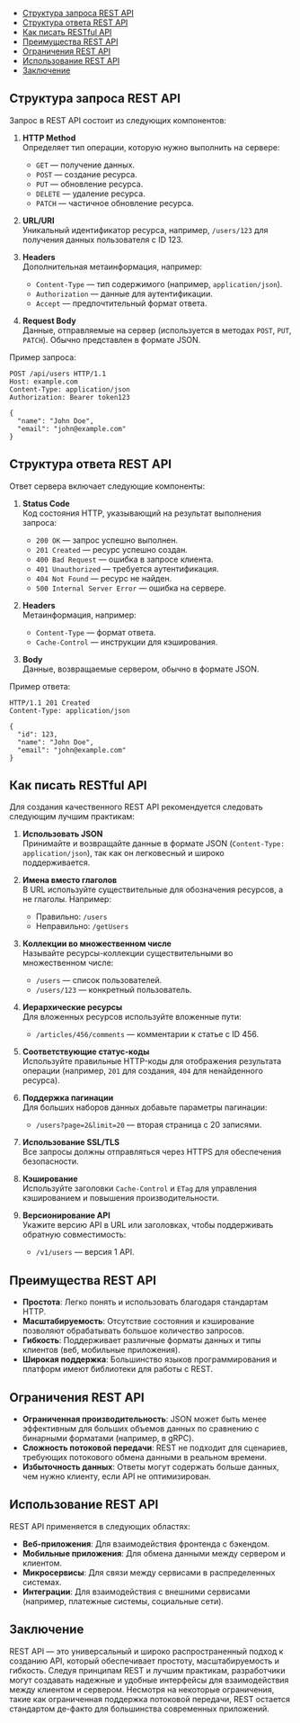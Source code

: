 - [Структура запроса REST API](#%D0%A1%D1%82%D1%80%D1%83%D0%BA%D1%82%D1%83%D1%80%D0%B0%20%D0%B7%D0%B0%D0%BF%D1%80%D0%BE%D1%81%D0%B0%20REST%20API)
- [Структура ответа REST API](#%D0%A1%D1%82%D1%80%D1%83%D0%BA%D1%82%D1%83%D1%80%D0%B0%20%D0%BE%D1%82%D0%B2%D0%B5%D1%82%D0%B0%20REST%20API)
- [Как писать RESTful API](#%D0%9A%D0%B0%D0%BA%20%D0%BF%D0%B8%D1%81%D0%B0%D1%82%D1%8C%20RESTful%20API)
- [Преимущества REST API](#%D0%9F%D1%80%D0%B5%D0%B8%D0%BC%D1%83%D1%89%D0%B5%D1%81%D1%82%D0%B2%D0%B0%20REST%20API)
- [Ограничения REST API](#%D0%9E%D0%B3%D1%80%D0%B0%D0%BD%D0%B8%D1%87%D0%B5%D0%BD%D0%B8%D1%8F%20REST%20API)
- [Использование REST API](#%D0%98%D1%81%D0%BF%D0%BE%D0%BB%D1%8C%D0%B7%D0%BE%D0%B2%D0%B0%D0%BD%D0%B8%D0%B5%20REST%20API)
- [Заключение](#%D0%97%D0%B0%D0%BA%D0%BB%D1%8E%D1%87%D0%B5%D0%BD%D0%B8%D0%B5)


## Структура запроса REST API

Запрос в REST API состоит из следующих компонентов:

1. **HTTP Method**  
    Определяет тип операции, которую нужно выполнить на сервере:
    
    - `GET` — получение данных.
    - `POST` — создание ресурса.
    - `PUT` — обновление ресурса.
    - `DELETE` — удаление ресурса.
    - `PATCH` — частичное обновление ресурса.
2. **URL/URI**  
    Уникальный идентификатор ресурса, например, `/users/123` для получения данных пользователя с ID 123.
    
3. **Headers**  
    Дополнительная метаинформация, например:
    
    - `Content-Type` — тип содержимого (например, `application/json`).
    - `Authorization` — данные для аутентификации.
    - `Accept` — предпочтительный формат ответа.
4. **Request Body**  
    Данные, отправляемые на сервер (используется в методах `POST`, `PUT`, `PATCH`). Обычно представлен в формате JSON.
    

Пример запроса:

```http
POST /api/users HTTP/1.1
Host: example.com
Content-Type: application/json
Authorization: Bearer token123

{
  "name": "John Doe",
  "email": "john@example.com"
}
```

## Структура ответа REST API

Ответ сервера включает следующие компоненты:

1. **Status Code**  
    Код состояния HTTP, указывающий на результат выполнения запроса:
    
    - `200 OK` — запрос успешно выполнен.
    - `201 Created` — ресурс успешно создан.
    - `400 Bad Request` — ошибка в запросе клиента.
    - `401 Unauthorized` — требуется аутентификация.
    - `404 Not Found` — ресурс не найден.
    - `500 Internal Server Error` — ошибка на сервере.
2. **Headers**  
    Метаинформация, например:
    
    - `Content-Type` — формат ответа.
    - `Cache-Control` — инструкции для кэширования.
3. **Body**  
    Данные, возвращаемые сервером, обычно в формате JSON.
    

Пример ответа:

```http
HTTP/1.1 201 Created
Content-Type: application/json

{
  "id": 123,
  "name": "John Doe",
  "email": "john@example.com"
}
```

## Как писать RESTful API

Для создания качественного REST API рекомендуется следовать следующим лучшим практикам:

1. **Использовать JSON**  
    Принимайте и возвращайте данные в формате JSON (`Content-Type: application/json`), так как он легковесный и широко поддерживается.
    
2. **Имена вместо глаголов**  
    В URL используйте существительные для обозначения ресурсов, а не глаголы. Например:
    
    - Правильно: `/users`
    - Неправильно: `/getUsers`
3. **Коллекции во множественном числе**  
    Называйте ресурсы-коллекции существительными во множественном числе:
    
    - `/users` — список пользователей.
    - `/users/123` — конкретный пользователь.
4. **Иерархические ресурсы**  
    Для вложенных ресурсов используйте вложенные пути:
    
    - `/articles/456/comments` — комментарии к статье с ID 456.
5. **Соответствующие статус-коды**  
    Используйте правильные HTTP-коды для отображения результата операции (например, `201` для создания, `404` для ненайденного ресурса).
    
6. **Поддержка пагинации**  
    Для больших наборов данных добавьте параметры пагинации:
    
    - `/users?page=2&limit=20` — вторая страница с 20 записями.
7. **Использование SSL/TLS**  
    Все запросы должны отправляться через HTTPS для обеспечения безопасности.
    
8. **Кэширование**  
    Используйте заголовки `Cache-Control` и `ETag` для управления кэшированием и повышения производительности.
    
9. **Версионирование API**  
    Укажите версию API в URL или заголовках, чтобы поддерживать обратную совместимость:
    
    - `/v1/users` — версия 1 API.

## Преимущества REST API

- **Простота**: Легко понять и использовать благодаря стандартам HTTP.
- **Масштабируемость**: Отсутствие состояния и кэширование позволяют обрабатывать большое количество запросов.
- **Гибкость**: Поддерживает различные форматы данных и типы клиентов (веб, мобильные приложения).
- **Широкая поддержка**: Большинство языков программирования и платформ имеют библиотеки для работы с REST.

## Ограничения REST API

- **Ограниченная производительность**: JSON может быть менее эффективным для больших объемов данных по сравнению с бинарными форматами (например, в gRPC).
- **Сложность потоковой передачи**: REST не подходит для сценариев, требующих потокового обмена данными в реальном времени.
- **Избыточность данных**: Ответы могут содержать больше данных, чем нужно клиенту, если API не оптимизирован.

## Использование REST API

REST API применяется в следующих областях:

- **Веб-приложения**: Для взаимодействия фронтенда с бэкендом.
- **Мобильные приложения**: Для обмена данными между сервером и клиентом.
- **Микросервисы**: Для связи между сервисами в распределенных системах.
- **Интеграции**: Для взаимодействия с внешними сервисами (например, платежные системы, социальные сети).

## Заключение

REST API — это универсальный и широко распространенный подход к созданию API, который обеспечивает простоту, масштабируемость и гибкость. Следуя принципам REST и лучшим практикам, разработчики могут создавать надежные и удобные интерфейсы для взаимодействия между клиентом и сервером. Несмотря на некоторые ограничения, такие как ограниченная поддержка потоковой передачи, REST остается стандартом де-факто для большинства современных приложений.